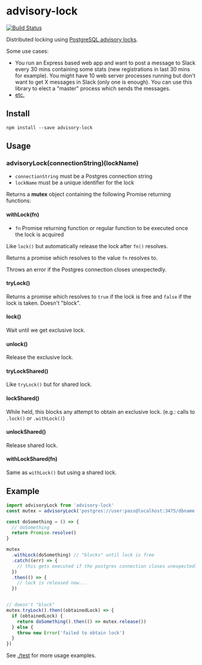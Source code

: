 # advisory-lock

[![Build Status](https://travis-ci.org/blockai/advisory-lock.svg?branch=master)](https://travis-ci.org/blockai/advisory-lock)

Distributed locking using [PostgreSQL advisory locks](http://www.postgresql.org/docs/current/static/explicit-locking.html#ADVISORY-LOCKS).

Some use cases:

- You run an Express based web app and want to post a message to Slack
  every 30 mins containing some stats (new registrations in last 30 mins
  for example). You might have 10 web server processes running but don't
  want to get X messages in Slack (only one is enough). You can use this
  library to elect a "master" process which sends the messages.
- [etc.](http://lmgtfy.com/?q=distributed%20lock)

## Install

```
npm install --save advisory-lock
```

## Usage

### advisoryLock(connectionString)(lockName)

- `connectionString` must be a Postgres connection string
- `lockName` must be a unique identifier for the lock

Returns a **mutex** object containing the following Promise returning
functions:

#### withLock(fn)

- `fn` Promise returning function or regular function to be executed once the lock is acquired

Like `lock()` but automatically release the lock after `fn()` resolves.

Returns a promise which resolves to the value `fn` resolves to.

Throws an error if the Postgres connection closes unexpectedly.

#### tryLock()

Returns a promise which resolves to `true` if the lock is free and
`false` if the lock is taken. Doesn't "block".

#### lock()

Wait until we get exclusive lock.

#### unlock()

Release the exclusive lock.

#### tryLockShared()

Like `tryLock()` but for shared lock.

#### lockShared()

While held, this blocks any attempt to obtain an exclusive lock. (e.g.: calls to `.lock()` or `.withLock()`)

#### unlockShared()

Release shared lock.

#### withLockShared(fn)

Same as `withLock()` but using a shared lock.

## Example

```javascript
import advisoryLock from 'advisory-lock'
const mutex = advisoryLock('postgres://user:pass@localhost:3475/dbname')('some-lock-name')

const doSomething = () => {
  // doSomething
  return Promise.resolve()
}

mutex
  .withLock(doSomething) // "blocks" until lock is free
  .catch((err) => {
    // this gets executed if the postgres connection closes unexpectedly, etc.
  })
  .then(() => {
    // lock is released now...
  })


// doesn't "block"
mutex.tryLock().then((obtainedLock) => {
  if (obtainedLock) {
    return doSomething().then(() => mutex.release())
  } else {
    throw new Error('failed to obtain lock')
  }
})

```

See [./test](./test) for more usage examples.

